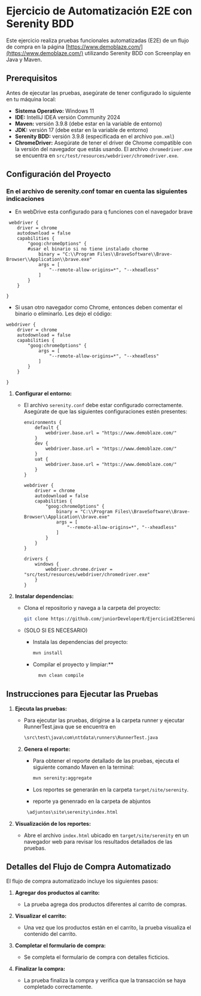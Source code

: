 # Ejercicio de Automatización E2E con Serenity BDD

Este ejercicio realiza pruebas funcionales automatizadas (E2E) de un flujo de compra en la
página [https://www.demoblaze.com/](https://www.demoblaze.com/) utilizando Serenity BDD con Screenplay en Java y Maven.

## Prerequisitos

Antes de ejecutar las pruebas, asegúrate de tener configurado lo siguiente en tu máquina local:

- **Sistema Operativo:** Windows 11
- **IDE:** IntelliJ IDEA versión Community 2024
- **Maven:** versión 3.9.8 (debe estar en la variable de entorno)
- **JDK:** versión 17 (debe estar en la variable de entorno)
- **Serenity BDD:** versión 3.9.8 (especificada en el archivo `pom.xml`)
- **ChromeDriver:** Asegúrate de tener el driver de Chrome compatible con la versión del navegador que estás usando. El
  archivo `chromedriver.exe` se encuentra en `src/test/resources/webdriver/chromedriver.exe`.

## Configuración del Proyecto

### En el archivo de serenity.conf tomar en cuenta las siguientes indicaciones

- En webDrive esta configurado para q funciones con el navegador brave

```
 webdriver {
    driver = chrome
    autodownload = false
    capabilities {
        "goog:chromeOptions" {
        #usar el binario si no tiene instalado chorme
            binary = "C:\\Program Files\\BraveSoftware\\Brave-Browser\\Application\\brave.exe"
            args = [
                "--remote-allow-origins=*", "--xheadless"
            ]
        }
    }

}
```

- Si usan otro navegador como Chrome, entonces deben comentar el binario o eliminarlo. Les dejo el código:

```
webdriver {
    driver = chrome
    autodownload = false
    capabilities {
        "goog:chromeOptions" {
            args = [
                "--remote-allow-origins=*", "--xheadless"
            ]
        }
    }

}
```

1. **Configurar el entorno:**
    - El archivo `serenity.conf` debe estar configurado correctamente. Asegúrate de que las siguientes configuraciones
      estén presentes:
      ```hocon
      environments {
          default {
              webdriver.base.url = "https://www.demoblaze.com/"
          }
          dev {
              webdriver.base.url = "https://www.demoblaze.com/"
          }
          uat {
              webdriver.base.url = "https://www.demoblaze.com/"
          }
      }
 
      webdriver {
          driver = chrome
          autodownload = false
          capabilities {
              "goog:chromeOptions" {
                  binary = "C:\\Program Files\\BraveSoftware\\Brave-Browser\\Application\\brave.exe"
                  args = [
                      "--remote-allow-origins=*", "--xheadless"
                  ]
              }
          }
      }
 
      drivers {
          windows {
              webdriver.chrome.driver = "src/test/resources/webdriver/chromedriver.exe"
          }
      }
      ```

3. **Instalar dependencias:**

    - Clona el repositorio y navega a la carpeta del proyecto:
      ```bash
      git clone https://github.com/juniorDeveloper8/EjercicioE2ESerenityBDDScreenplay.git
      ```
    - (SOLO SI ES NECESARIO)
        - Instala las dependencias del proyecto:
          ```bash
          mvn install
          ```

        - Compilar el proyecto y limpiar:**
            ```bash
              mvn clean compile
          ```

## Instrucciones para Ejecutar las Pruebas

1. **Ejecuta las pruebas:**
    - Para ejecutar las pruebas, dirigirse a la carpeta runner y ejecutar RunnerTest.java que se encuentra en
      ```bash
      \src\test\java\com\nttdata\runners\RunnerTest.java
      ```

    2. **Genera el reporte:**
        - Para obtener el reporte detallado de las pruebas, ejecuta el siguiente comando Maven en la terminal:
          ```bash
          mvn serenity:aggregate
          ```
        - Los reportes se generarán en la carpeta `target/site/serenity`.

        - reporte ya genenrado en la carpeta de abjuntos
        ```bash
         \adjuntos\site\serenity\index.html
       ```

3. **Visualización de los reportes:**
    - Abre el archivo `index.html` ubicado en `target/site/serenity` en un navegador web para revisar los resultados
      detallados de las pruebas.

## Detalles del Flujo de Compra Automatizado

El flujo de compra automatizado incluye los siguientes pasos:

1. **Agregar dos productos al carrito:**
    - La prueba agrega dos productos diferentes al carrito de compras.

2. **Visualizar el carrito:**
    - Una vez que los productos están en el carrito, la prueba visualiza el contenido del carrito.

3. **Completar el formulario de compra:**
    - Se completa el formulario de compra con detalles ficticios.

4. **Finalizar la compra:**
    - La prueba finaliza la compra y verifica que la transacción se haya completado correctamente.
